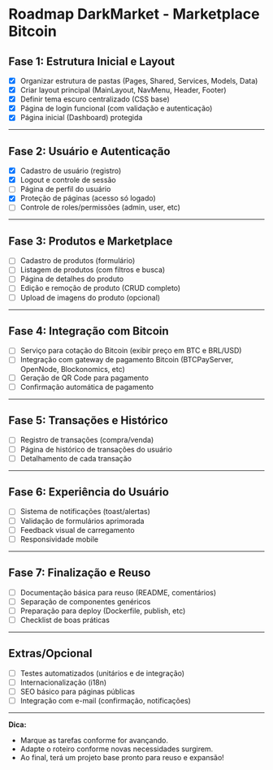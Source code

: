 # Roadmap DarkMarket - Marketplace Bitcoin

## Fase 1: Estrutura Inicial e Layout
- [x] Organizar estrutura de pastas (Pages, Shared, Services, Models, Data)
- [x] Criar layout principal (MainLayout, NavMenu, Header, Footer)
- [x] Definir tema escuro centralizado (CSS base)
- [x] Página de login funcional (com validação e autenticação)
- [x] Página inicial (Dashboard) protegida

---

## Fase 2: Usuário e Autenticação
- [x] Cadastro de usuário (registro)
- [x] Logout e controle de sessão
- [ ] Página de perfil do usuário
- [x] Proteção de páginas (acesso só logado)
- [ ] Controle de roles/permissões (admin, user, etc)

---

## Fase 3: Produtos e Marketplace
- [ ] Cadastro de produtos (formulário)
- [ ] Listagem de produtos (com filtros e busca)
- [ ] Página de detalhes do produto
- [ ] Edição e remoção de produto (CRUD completo)
- [ ] Upload de imagens do produto (opcional)

---

## Fase 4: Integração com Bitcoin
- [ ] Serviço para cotação do Bitcoin (exibir preço em BTC e BRL/USD)
- [ ] Integração com gateway de pagamento Bitcoin (BTCPayServer, OpenNode, Blockonomics, etc)
- [ ] Geração de QR Code para pagamento
- [ ] Confirmação automática de pagamento

---

## Fase 5: Transações e Histórico
- [ ] Registro de transações (compra/venda)
- [ ] Página de histórico de transações do usuário
- [ ] Detalhamento de cada transação

---

## Fase 6: Experiência do Usuário
- [ ] Sistema de notificações (toast/alertas)
- [ ] Validação de formulários aprimorada
- [ ] Feedback visual de carregamento
- [ ] Responsividade mobile

---

## Fase 7: Finalização e Reuso
- [ ] Documentação básica para reuso (README, comentários)
- [ ] Separação de componentes genéricos
- [ ] Preparação para deploy (Dockerfile, publish, etc)
- [ ] Checklist de boas práticas

---

## Extras/Opcional
- [ ] Testes automatizados (unitários e de integração)
- [ ] Internacionalização (i18n)
- [ ] SEO básico para páginas públicas
- [ ] Integração com e-mail (confirmação, notificações)

---

**Dica:**  
- Marque as tarefas conforme for avançando.
- Adapte o roteiro conforme novas necessidades surgirem.
- Ao final, terá um projeto base pronto para reuso e expansão!